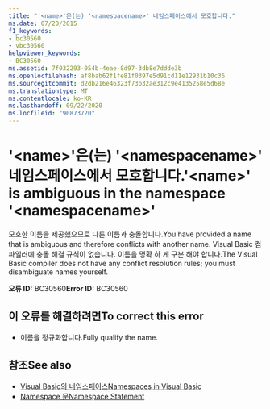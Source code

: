 ```yaml
---
title: "'<name>'은(는) '<namespacename>' 네임스페이스에서 모호합니다."
ms.date: 07/20/2015
f1_keywords:
- bc30560
- vbc30560
helpviewer_keywords:
- BC30560
ms.assetid: 7f032293-054b-4eae-8d97-3db8e7ddde3b
ms.openlocfilehash: af8bab62f1fe81f0397e5d91cd11e12931b10c36
ms.sourcegitcommit: d2db216e46323f73b32ae312c9e4135258e5d68e
ms.translationtype: MT
ms.contentlocale: ko-KR
ms.lasthandoff: 09/22/2020
ms.locfileid: "90873720"
---
```

# <a name="name-is-ambiguous-in-the-namespace-namespacename"></a><span data-ttu-id="0917f-102">'\<name>'은(는) '\<namespacename>' 네임스페이스에서 모호합니다.</span><span class="sxs-lookup"><span data-stu-id="0917f-102">'\<name>' is ambiguous in the namespace '\<namespacename>'</span></span>

<span data-ttu-id="0917f-103">모호한 이름을 제공했으므로 다른 이름과 충돌합니다.</span><span class="sxs-lookup"><span data-stu-id="0917f-103">You have provided a name that is ambiguous and therefore conflicts with another name.</span></span> <span data-ttu-id="0917f-104">Visual Basic 컴파일러에 충돌 해결 규칙이 없습니다. 이름을 명확 하 게 구분 해야 합니다.</span><span class="sxs-lookup"><span data-stu-id="0917f-104">The Visual Basic compiler does not have any conflict resolution rules; you must disambiguate names yourself.</span></span>  
  
 <span data-ttu-id="0917f-105">**오류 ID:** BC30560</span><span class="sxs-lookup"><span data-stu-id="0917f-105">**Error ID:** BC30560</span></span>  
  
## <a name="to-correct-this-error"></a><span data-ttu-id="0917f-106">이 오류를 해결하려면</span><span class="sxs-lookup"><span data-stu-id="0917f-106">To correct this error</span></span>  
  
- <span data-ttu-id="0917f-107">이름을 정규화합니다.</span><span class="sxs-lookup"><span data-stu-id="0917f-107">Fully qualify the name.</span></span>  
  
## <a name="see-also"></a><span data-ttu-id="0917f-108">참조</span><span class="sxs-lookup"><span data-stu-id="0917f-108">See also</span></span>

- [<span data-ttu-id="0917f-109">Visual Basic의 네임스페이스</span><span class="sxs-lookup"><span data-stu-id="0917f-109">Namespaces in Visual Basic</span></span>](../../programming-guide/program-structure/namespaces.md)
- [<span data-ttu-id="0917f-110">Namespace 문</span><span class="sxs-lookup"><span data-stu-id="0917f-110">Namespace Statement</span></span>](../statements/namespace-statement.md)

